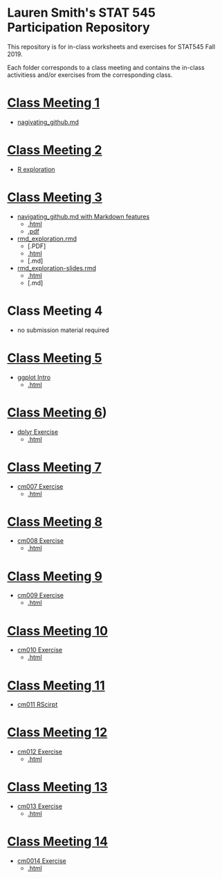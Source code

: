 # Lauren Smith's STAT 545 Participation Repository

This repository is for in-class worksheets and exercises for STAT545 Fall 2019.

Each folder corresponds to a class meeting and contains the in-class activitiess and/or exercises from the corresponding class.

# [Class Meeting 1](https://github.com/smithlauren/STAT545-participation/tree/master/cm001)
- [nagivating_github.md](https://github.com/smithlauren/STAT545-participation/blob/master/cm001/navigating_github.md)

# [Class Meeting 2](https://github.com/smithlauren/STAT545-participation/tree/master/cm002)
- [R exploration](https://github.com/smithlauren/STAT545-participation/blob/master/cm002/cm002_R_exploration.R)

# [Class Meeting 3](https://github.com/smithlauren/STAT545-participation/tree/master/cm003)
- [navigating_github.md with Markdown features](https://github.com/smithlauren/STAT545-participation/blob/master/cm003/navigating_github_cm003.md)
    - [.html](https://smithlauren.github.io/STAT545-participation/cm003/navigating_github_cm003.html)
    - [.pdf]()
- [rmd_exploration.rmd](https://github.com/smithlauren/STAT545-participation/blob/master/cm003/rmdexploration.Rmd)
    - [.PDF]
    - [.html](https://smithlauren.github.io/STAT545-participation/cm003/rmdexploration.html)
    - [.md]
- [rmd_exploration-slides.rmd](https://github.com/smithlauren/STAT545-participation/blob/master/cm003/rmdexplorationslides.Rmd)
    - [.html](https://smithlauren.github.io/STAT545-participation/cm003/rmdexplorationslides.html)
    - [.md]
    
    
# Class Meeting 4
- no submission material required

# [Class Meeting 5](https://github.com/smithlauren/STAT545-participation/tree/master/cm005)
- [ggplot Intro](https://github.com/smithlauren/STAT545-participation/blob/master/cm005/cm005_exercise.Rmd)
    - [.html](https://smithlauren.github.io/STAT545-participation/cm005/cm005_exercise.html)
    
# [Class Meeting 6](https://github.com/smithlauren/STAT545-participation/tree/master/cm006))
- [dplyr Exercise](https://github.com/smithlauren/STAT545-participation/blob/master/cm006/cm006-exercise.Rmd)
    - [.html](https://smithlauren.github.io/STAT545-participation/)

# [Class Meeting 7](https://github.com/smithlauren/STAT545-participation/tree/master/cm007)
- [cm007 Exercise](https://github.com/smithlauren/STAT545-participation/blob/master/cm007/cm007-exercise.Rmd)
    - [.html](https://smithlauren.github.io/STAT545-participation/cm007/cm007-exercise)

# [Class Meeting 8](https://github.com/smithlauren/STAT545-participation/tree/master/cm008)
- [cm008 Exercise]()
    - [.html](https://smithlauren.github.io/STAT545-participation/)


# [Class Meeting 9](https://github.com/smithlauren/STAT545-participation/tree/master/cm009)
- [cm009 Exercise](https://smithlauren.github.io/STAT545-participation/)
    - [.html]()


# [Class Meeting 10](https://github.com/smithlauren/STAT545-participation/tree/master/cm010)
- [cm010 Exercise](https://smithlauren.github.io/STAT545-participation/)
    - [.html]()


# [Class Meeting 11](https://github.com/smithlauren/STAT545-participation/tree/master/cm011_test)
- [cm011 RScirpt](https://smithlauren.github.io/STAT545-participation/)


# [Class Meeting 12](https://github.com/smithlauren/STAT545-participation/tree/master/cm012)
- [cm012 Exercise](https://smithlauren.github.io/STAT545-participation/)
    - [.html]()


# [Class Meeting 13](https://github.com/smithlauren/STAT545-participation/tree/master/cm013)
- [cm013 Exercise](https://smithlauren.github.io/STAT545-participation/)
    - [.html]()


# [Class Meeting 14](https://github.com/smithlauren/STAT545-participation/tree/master/cm014)
- [cm0014 Exercise](https://smithlauren.github.io/STAT545-participation/)
    - [.html]()
